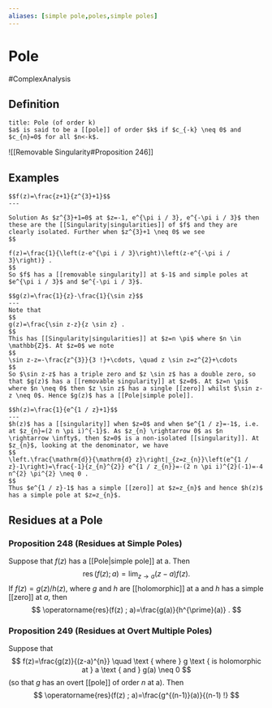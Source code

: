 ```yaml
---
aliases: [simple pole,poles,simple poles]
---
```

# Pole
#ComplexAnalysis 

## Definition
```ad-definition
title: Pole (of order k)
$a$ is said to be a [[pole]] of order $k$ if $c_{-k} \neq 0$ and $c_{n}=0$ for all $n<-k$.
```

![[Removable Singularity#Proposition 246]]

## Examples

```ad-example
$$f(z)=\frac{z+1}{z^{3}+1}$$
---

Solution As $z^{3}+1=0$ at $z=-1, e^{\pi i / 3}, e^{-\pi i / 3}$ then these are the [[Singularity|singularities]] of $f$ and they are clearly isolated. Further when $z^{3}+1 \neq 0$ we see
$$

f(z)=\frac{1}{\left(z-e^{\pi i / 3}\right)\left(z-e^{-\pi i / 3}\right)} .
$$
So $f$ has a [[removable singularity]] at $-1$ and simple poles at $e^{\pi i / 3}$ and $e^{-\pi i / 3}$.
```

```ad-example
$$g(z)=\frac{1}{z}-\frac{1}{\sin z}$$
---
Note that
$$
g(z)=\frac{\sin z-z}{z \sin z} .
$$
This has [[Singularity|singularities]] at $z=n \pi$ where $n \in \mathbb{Z}$. At $z=0$ we note
$$
\sin z-z=-\frac{z^{3}}{3 !}+\cdots, \quad z \sin z=z^{2}+\cdots
$$
So $\sin z-z$ has a triple zero and $z \sin z$ has a double zero, so that $g(z)$ has a [[removable singularity]] at $z=0$. At $z=n \pi$ where $n \neq 0$ then $z \sin z$ has a single [[zero]] whilst $\sin z-z \neq 0$. Hence $g(z)$ has a [[Pole|simple pole]].
```

```ad-example
$$h(z)=\frac{1}{e^{1 / z}+1}$$
---
$h(z)$ has a [[singularity]] when $z=0$ and when $e^{1 / z}=-1$, i.e. at $z_{n}=(2 n \pi i)^{-1}$. As $z_{n} \rightarrow 0$ as $n \rightarrow \infty$, then $z=0$ is a non-isolated [[singularity]]. At $z_{n}$, looking at the denominator, we have
$$
\left.\frac{\mathrm{d}}{\mathrm{d} z}\right|_{z=z_{n}}\left(e^{1 / z}-1\right)=\frac{-1}{z_{n}^{2}} e^{1 / z_{n}}=-(2 n \pi i)^{2}(-1)=-4 n^{2} \pi^{2} \neq 0 .
$$
Thus $e^{1 / z}-1$ has a simple [[zero]] at $z=z_{n}$ and hence $h(z)$ has a simple pole at $z=z_{n}$.
```

## Residues at a Pole

### Proposition 248 (Residues at Simple Poles)
Suppose that $f(z)$ has a [[Pole|simple pole]] at a. Then
$$
\operatorname{res}(f(z) ; a)=\lim _{z \rightarrow a}(z-a) f(z) .
$$
If $f(z)=g(z) / h(z)$, where $g$ and $h$ are [[holomorphic]] at a and $h$ has a simple [[zero]] at $a$, then
$$
\operatorname{res}(f(z) ; a)=\frac{g(a)}{h^{\prime}(a)} .
$$

### Proposition 249 (Residues at Overt Multiple Poles)
Suppose that
$$
f(z)=\frac{g(z)}{(z-a)^{n}} \quad \text { where } g \text { is holomorphic at } a \text { and } g(a) \neq 0
$$
(so that $g$ has an overt [[pole]] of order $n$ at a). Then
$$
\operatorname{res}(f(z) ; a)=\frac{g^{(n-1)}(a)}{(n-1) !}
$$